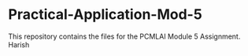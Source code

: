 # Practical-Application-Mod-5
This repository contains the files for the PCMLAI Module 5 Assignment. Harish
